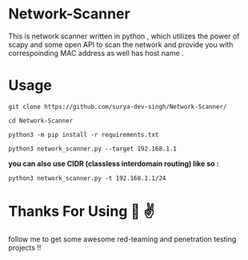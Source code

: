 # Network-Scanner
This is network scanner written in python , which utilizes the power of scapy and some open API to scan the network and provide you with correspoinding MAC address as well has host name .

# Usage

`git clone https://github.com/surya-dev-singh/Network-Scanner/`

`cd Network-Scanner`

`python3 -m pip install -r requirements.txt`

`python3 network_scanner.py --target 192.168.1.1`

**you can also use CIDR (classless interdomain routing) like so :** 

`python3 network_scanner.py -t 192.168.1.1/24`

# Thanks For Using  🙌 ✌️ 
follow me to get some awesome red-teaming and penetration testing projects !!
